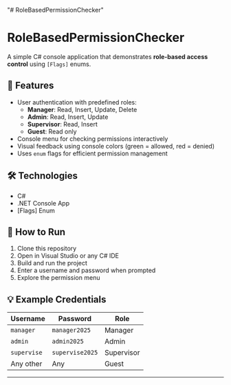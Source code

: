 "# RoleBasedPermissionChecker"

# RoleBasedPermissionChecker

A simple C# console application that demonstrates **role-based access control** using `[Flags]` enums.

## 🔑 Features

- User authentication with predefined roles:
  - **Manager**: Read, Insert, Update, Delete
  - **Admin**: Read, Insert, Update
  - **Supervisor**: Read, Insert
  - **Guest**: Read only
- Console menu for checking permissions interactively
- Visual feedback using console colors (green = allowed, red = denied)
- Uses `enum` flags for efficient permission management

## 🛠 Technologies

- C#
- .NET Console App
- [Flags] Enum

## 🚀 How to Run

1. Clone this repository
2. Open in Visual Studio or any C# IDE
3. Build and run the project
4. Enter a username and password when prompted
5. Explore the permission menu

## 💡 Example Credentials

| Username    | Password        | Role       |
| ----------- | --------------- | ---------- |
| `manager`   | `manager2025`   | Manager    |
| `admin`     | `admin2025`     | Admin      |
| `supervise` | `supervise2025` | Supervisor |
| Any other   | Any             | Guest      |

---
